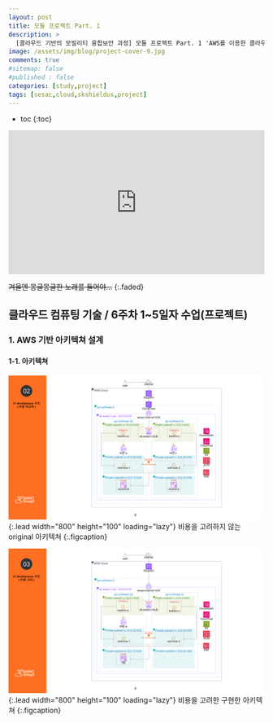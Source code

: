 ```yaml
---
layout: post
title: 모듈 프로젝트 Part. 1
description: >
  [클라우드 기반의 모빌리티 융합보안 과정] 모듈 프로젝트 Part. 1 'AWS를 이용한 클라우트 아키텍쳐 설계'
image: /assets/img/blog/project-cover-9.jpg
comments: true
#sitemap: false
#published : false
categories: [study,project]
tags: [sesac,cloud,skshieldus,project]
---
```

* toc
{:toc}

<style>.embed-container { position: relative; padding-bottom: 56.25%; height: 0; overflow: hidden; max-width: 100%; } .embed-container iframe, .embed-container object, .embed-container embed { position: absolute; top: 0; left: 0; width: 100%; height: 100%; }</style><div class='embed-container'><iframe src='https://www.youtube.com/embed/7U7rb3OXo3c' frameborder='0' allowfullscreen></iframe></div>
~~겨울엔 몽글몽글한 노래를 들어야...~~
{:.faded}

## 클라우드 컴퓨팅 기술 / 6주차 1~5일자 수업(프로젝트)

### 1. AWS 기반 아키텍쳐 설계

#### 1-1. 아키텍쳐

![project1-1.png](/assets/img/docs/project/1.png){:.lead width="800" height="100" loading="lazy"}
비용을 고려하지 않는 original 아키텍쳐
{:.figcaption}

![project1-2.png](/assets/img/docs/project/2.png){:.lead width="800" height="100" loading="lazy"}
비용을 고려한 구현한 아키텍쳐
{:.figcaption}